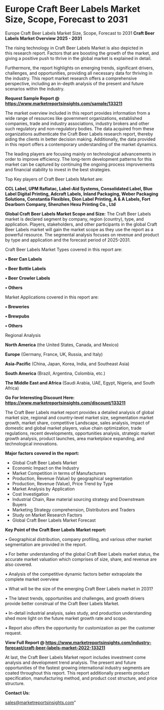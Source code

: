 # Europe Craft Beer Labels Market Size, Scope, Forecast to 2031
Europe Craft Beer Labels Market Size, Scope, Forecast to 2031
<Strong> Craft Beer Labels Market Overview 2025 - 2031</strong>

The rising technology in Craft Beer Labels Market is also depicted in this research report. Factors that are boosting the growth of the market, and giving a positive push to thrive in the global market is explained in detail.

Furthermore, the report highlights on emerging trends, significant drivers, challenges, and opportunities, providing all necessary data for thriving in the industry. This report market research offers a comprehensive perspective, including an in-depth analysis of the present and future scenarios within the industry.

<strong>Request Sample Report @ <a href=https://www.marketreportsinsights.com/sample/133211>https://www.marketreportsinsights.com/sample/133211</a></strong>

The market overview included in this report provides information from a wide range of resources like government organizations, established companies, trade and industry associations, industry brokers and other such regulatory and non-regulatory bodies. The data acquired from these organizations authenticate the Craft Beer Labels research report, thereby aiding the clients in better decision making. Additionally, the data provided in this report offers a contemporary understanding of the market dynamics.

The leading players are focusing mainly on technological advancements in order to improve efficiency. The long-term development patterns for this market can be captured by continuing the ongoing process improvements and financial stability to invest in the best strategies.

Top Key players of Craft Beer Labels Market are:

<strong>CCL Label, UPM Raflatac, Label-Aid Systems, Consolidated Label, Blue Label Digital Printing, Adcraft Labels, Inland Packaging, Weber Packaging Solutions, Constantia Flexibles, Dion Label Printing, A & A Labels, Fort Dearborn Company, Shenzhen Hexu Printing Co., Ltd</strong>

<strong><b>Global Craft Beer Labels Market Scope and Size:</b></strong>
The Craft Beer Labels market is declared segment by company, region (country), type, and application. Players, stakeholders, and other participants in the global Craft Beer Labels market will gain the market scope as they use the report as a powerful resource. The segmental analysis focuses on revenue and product by type and application and the forecast period of 2025-2031.

Craft Beer Labels Market Types covered in this report are:

<strong>• Beer Can Labels

• Beer Bottle Labels

• Beer Crowler Labels

• Others</strong>

Market Applications covered in this report are:

<strong>• Breweries

• Brewpubs

• Others</strong> 

Regional Analysis

<strong>North America</strong> (the United States, Canada, and Mexico)

<strong>Europe</strong> (Germany, France, UK, Russia, and Italy)

<strong>Asia-Pacific</strong> (China, Japan, Korea, India, and Southeast Asia)

<strong>South America</strong> (Brazil, Argentina, Colombia, etc.)

<strong>The Middle East and Africa</strong> (Saudi Arabia, UAE, Egypt, Nigeria, and South Africa)

<strong>Go For Interesting Discount Here: <a href=https://www.marketreportsinsights.com/discount/133211>https://www.marketreportsinsights.com/discount/133211</a></strong>

The Craft Beer Labels market report provides a detailed analysis of global market size, regional and country-level market size, segmentation market growth, market share, competitive Landscape, sales analysis, impact of domestic and global market players, value chain optimization, trade regulations, recent developments, opportunities analysis, strategic market growth analysis, product launches, area marketplace expanding, and technological innovations.

<strong><b>Major factors covered in the report:</b></strong>
<ul>
  <li>Global Craft Beer Labels Market </li>
  <li>Economic Impact on the Industry</li>
  <li>Market Competition in terms of Manufacturers</li>
  <li>Production, Revenue (Value) by geographical segmentation</li>
  <li>Production, Revenue (Value), Price Trend by Type</li>
  <li>Market Analysis by Application</li>
  <li>Cost Investigation</li>
  <li>Industrial Chain, Raw material sourcing strategy and Downstream Buyers</li>
  <li>Marketing Strategy comprehension, Distributors and Traders</li>
  <li>Study on Market Research Factors</li>
  <li>Global Craft Beer Labels Market Forecast</li>
</ul>

<strong><b>Key Point of the Craft Beer Labels Market report:</b></strong>

• Geographical distribution, company profiling, and various other market segmentation are provided in the report.

• For better understanding of the global Craft Beer Labels market status, the accurate market valuation which comprises of size, share, and revenue are also covered.

• Analysis of the competitive dynamic factors better extrapolate the complete market overview

• What will be the size of the emerging Craft Beer Labels market in 2031?

• The latest trends, opportunities and challenges, and growth drivers provide better construal of the Craft Beer Labels Market.

• In-detail industrial analysis, sales study, and production understanding shed more light on the future market growth rate and scope.

• Report also offers the opportunity for customization as per the customer request.

<strong><b>View Full Report @ <a href=https://www.marketreportsinsights.com/industry-forecast/craft-beer-labels-market-2022-133211>https://www.marketreportsinsights.com/industry-forecast/craft-beer-labels-market-2022-133211</a></b></strong>


At last, the Craft Beer Labels Market report includes investment come analysis and development trend analysis. The present and future opportunities of the fastest growing international industry segments are coated throughout this report. This report additionally presents product specification, manufacturing method, and product cost structure, and price structure.

<strong>Contact Us:</strong>

sales@marketreportsinsights.com"
